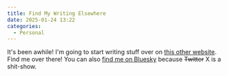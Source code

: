```yaml
---
title: Find My Writing Elsewhere
date: 2025-01-24 13:22
categories:
  - Personal
---
```


It's been awhile! I'm going to start writing stuff over on [this other website](https://junebash.bearblog.dev/hello/). Find me over there! You can also [find me on Bluesky](https://bsky.app/profile/junebash.bsky.social) because <del>Twitter</del> X is a shit-show.
